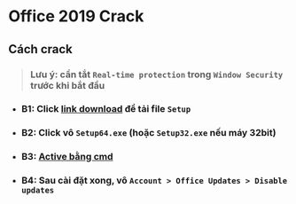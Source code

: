 # **Office 2019 Crack**

## Cách crack

> ### **Lưu ý:** cần tắt `Real-time protection` trong `Window Security` trước khi bắt đầu

- ### B1: Click [**link download**](https://drive.google.com/file/d/1nldJbaCZyWKjs3j20PByio2VhhLmylZF/view?usp=sharing) để tải file `Setup`

- ### B2: Click vô `Setup64.exe` (hoặc `Setup32.exe` nếu máy 32bit)

- ### B3: [**Active bằng cmd**](https://msguides.com/office-2019)

- ### B4: Sau cài đặt xong, vô `Account > Office Updates > Disable updates`
